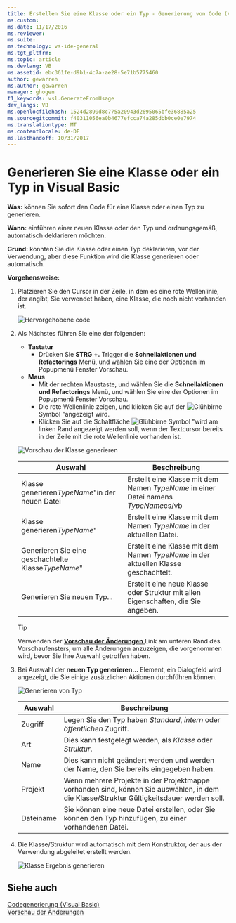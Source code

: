 ```yaml
---
title: Erstellen Sie eine Klasse oder ein Typ - Generierung von Code (Visual Basic) | Microsoft Docs
ms.custom: 
ms.date: 11/17/2016
ms.reviewer: 
ms.suite: 
ms.technology: vs-ide-general
ms.tgt_pltfrm: 
ms.topic: article
ms.devlang: VB
ms.assetid: ebc361fe-d9b1-4c7a-ae28-5e71b5775460
author: gewarren
ms.author: gewarren
manager: ghogen
f1_keywords: vsl.GenerateFromUsage
dev_langs: VB
ms.openlocfilehash: 1524d2899d8c775a20943d2695065bfe36885a25
ms.sourcegitcommit: f40311056ea0b4677efcca74a285dbb0ce0e7974
ms.translationtype: MT
ms.contentlocale: de-DE
ms.lasthandoff: 10/31/2017
---
```

# <a name="generate-a-class-or-type-in-visual-basic"></a>Generieren Sie eine Klasse oder ein Typ in Visual Basic
**Was:** können Sie sofort den Code für eine Klasse oder einen Typ zu generieren. 

**Wann:** einführen einer neuen Klasse oder den Typ und ordnungsgemäß, automatisch deklarieren möchten.  

**Grund:** konnten Sie die Klasse oder einen Typ deklarieren, vor der Verwendung, aber diese Funktion wird die Klasse generieren oder automatisch. 

**Vorgehensweise:**

1. Platzieren Sie den Cursor in der Zeile, in dem es eine rote Wellenlinie, der angibt, Sie verwendet haben, eine Klasse, die noch nicht vorhanden ist.

   ![Hervorgehobene code](media/class_highlight.png)

1. Als Nächstes führen Sie eine der folgenden:
   * **Tastatur**
     * Drücken Sie **STRG +.** Trigger die **Schnellaktionen und Refactorings** Menü, und wählen Sie eine der Optionen im Popupmenü Fenster Vorschau.
   * **Maus**
     * Mit der rechten Maustaste, und wählen Sie die **Schnellaktionen und Refactorings** Menü, und wählen Sie eine der Optionen im Popupmenü Fenster Vorschau.
     * Die rote Wellenlinie zeigen, und klicken Sie auf der ![Glühbirne](media/bulb.png) Symbol "angezeigt wird.
     * Klicken Sie auf die Schaltfläche ![Glühbirne](media/bulb.png) Symbol "wird am linken Rand angezeigt werden soll, wenn der Textcursor bereits in der Zeile mit die rote Wellenlinie vorhanden ist.

   ![Vorschau der Klasse generieren](media/class_preview.png)

   Auswahl | Beschreibung
   --- | ---
   Klasse generieren*TypeName*"in der neuen Datei | Erstellt eine Klasse mit dem Namen *TypeName* in einer Datei namens *TypeName*cs/vb
   Klasse generieren*TypeName*" | Erstellt eine Klasse mit dem Namen *TypeName* in der aktuellen Datei.
   Generieren Sie eine geschachtelte Klasse*TypeName*" | Erstellt eine Klasse mit dem Namen *TypeName* in der aktuellen Klasse geschachtelt.
   Generieren Sie neuen Typ... | Erstellt eine neue Klasse oder Struktur mit allen Eigenschaften, die Sie angeben.

   >[!TIP]
   >Verwenden der [ **Vorschau der Änderungen** ](../../ide/preview-changes.md) Link am unteren Rand des Vorschaufensters, um alle Änderungen anzuzeigen, die vorgenommen wird, bevor Sie Ihre Auswahl getroffen haben.

1. Bei Auswahl der **neuen Typ generieren...**  Element, ein Dialogfeld wird angezeigt, die Sie einige zusätzlichen Aktionen durchführen können.

   ![Generieren von Typ](media/class_newtype.png)

   Auswahl | Beschreibung
   --- | ---
   Zugriff | Legen Sie den Typ haben *Standard*, *intern* oder *öffentlichen* Zugriff.
   Art | Dies kann festgelegt werden, als *Klasse* oder *Struktur*.
   Name | Dies kann nicht geändert werden und werden der Name, den Sie bereits eingegeben haben.
   Projekt | Wenn mehrere Projekte in der Projektmappe vorhanden sind, können Sie auswählen, in dem die Klasse/Struktur Gültigkeitsdauer werden soll.
   Dateiname | Sie können eine neue Datei erstellen, oder Sie können den Typ hinzufügen, zu einer vorhandenen Datei.

1. Die Klasse/Struktur wird automatisch mit dem Konstruktor, der aus der Verwendung abgeleitet erstellt werden.

   ![Klasse Ergebnis generieren](media/class_result.png)

## <a name="see-also"></a>Siehe auch  
[Codegenerierung (Visual Basic)](../code-generation-vb.md)  
[Vorschau der Änderungen](../../ide/preview-changes.md)